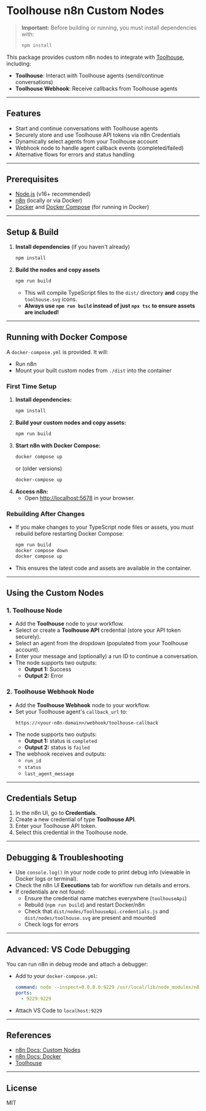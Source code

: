 # Toolhouse n8n Custom Nodes

> **Important:** Before building or running, you must install dependencies with:
> ```sh
> npm install
> ```

This package provides custom n8n nodes to integrate with [Toolhouse](https://toolhouse.ai), including:
- **Toolhouse**: Interact with Toolhouse agents (send/continue conversations)
- **Toolhouse Webhook**: Receive callbacks from Toolhouse agents

---

## Features
- Start and continue conversations with Toolhouse agents
- Securely store and use Toolhouse API tokens via n8n Credentials
- Dynamically select agents from your Toolhouse account
- Webhook node to handle agent callback events (completed/failed)
- Alternative flows for errors and status handling

---

## Prerequisites
- [Node.js](https://nodejs.org/) (v16+ recommended)
- [n8n](https://n8n.io/) (locally or via Docker)
- [Docker](https://www.docker.com/) and [Docker Compose](https://docs.docker.com/compose/) (for running in Docker)

---

## Setup & Build

1. **Install dependencies** (if you haven't already)
   ```sh
   npm install
   ```

2. **Build the nodes and copy assets**
   ```sh
   npm run build
   ```
   - This will compile TypeScript files to the `dist/` directory **and** copy the `toolhouse.svg` icons.
   - **Always use `npm run build` instead of just `npx tsc` to ensure assets are included!**

---

## Running with Docker Compose

A `docker-compose.yml` is provided. It will:
- Run n8n
- Mount your built custom nodes from `./dist` into the container

### **First Time Setup**
1. **Install dependencies:**
   ```sh
   npm install
   ```
2. **Build your custom nodes and copy assets:**
   ```sh
   npm run build
   ```
3. **Start n8n with Docker Compose:**
   ```sh
   docker compose up
   ```
   or (older versions)
   ```sh
   docker-compose up
   ```
4. **Access n8n:**
   - Open [http://localhost:5678](http://localhost:5678) in your browser.

### **Rebuilding After Changes**
- If you make changes to your TypeScript node files or assets, you must rebuild before restarting Docker Compose:
  ```sh
  npm run build
  docker compose down
  docker compose up
  ```
- This ensures the latest code and assets are available in the container.

---

## Using the Custom Nodes

### 1. **Toolhouse Node**
- Add the **Toolhouse** node to your workflow.
- Select or create a **Toolhouse API** credential (store your API token securely).
- Select an agent from the dropdown (populated from your Toolhouse account).
- Enter your message and (optionally) a run ID to continue a conversation.
- The node supports two outputs:
  - **Output 1:** Success
  - **Output 2:** Error

### 2. **Toolhouse Webhook Node**
- Add the **Toolhouse Webhook** node to your workflow.
- Set your Toolhouse agent's `callback_url` to:
  ```
  https://<your-n8n-domain>/webhook/toolhouse-callback
  ```
- The node supports two outputs:
  - **Output 1:** status is `completed`
  - **Output 2:** status is `failed`
- The webhook receives and outputs:
  - `run_id`
  - `status`
  - `last_agent_message`

---

## Credentials Setup

1. In the n8n UI, go to **Credentials**.
2. Create a new credential of type **Toolhouse API**.
3. Enter your Toolhouse API token.
4. Select this credential in the Toolhouse node.

---

## Debugging & Troubleshooting

- Use `console.log()` in your node code to print debug info (viewable in Docker logs or terminal).
- Check the n8n UI **Executions** tab for workflow run details and errors.
- If credentials are not found:
  - Ensure the credential name matches everywhere (`toolhouseApi`)
  - Rebuild (`npm run build`) and restart Docker/n8n
  - Check that `dist/nodes/ToolhouseApi.credentials.js` and `dist/nodes/toolhouse.svg` are present and mounted
  - Check logs for errors

---

## Advanced: VS Code Debugging

You can run n8n in debug mode and attach a debugger:
- Add to your `docker-compose.yml`:
  ```yaml
  command: node --inspect=0.0.0.0:9229 /usr/local/lib/node_modules/n8n/bin/n8n
  ports:
    - 9229:9229
  ```
- Attach VS Code to `localhost:9229`

---

## References
- [n8n Docs: Custom Nodes](https://docs.n8n.io/integrations/creating-nodes/build/programmatic-style-node/)
- [n8n Docs: Docker](https://docs.n8n.io/hosting/docker/)
- [Toolhouse](https://toolhouse.ai)

---

## License
MIT 